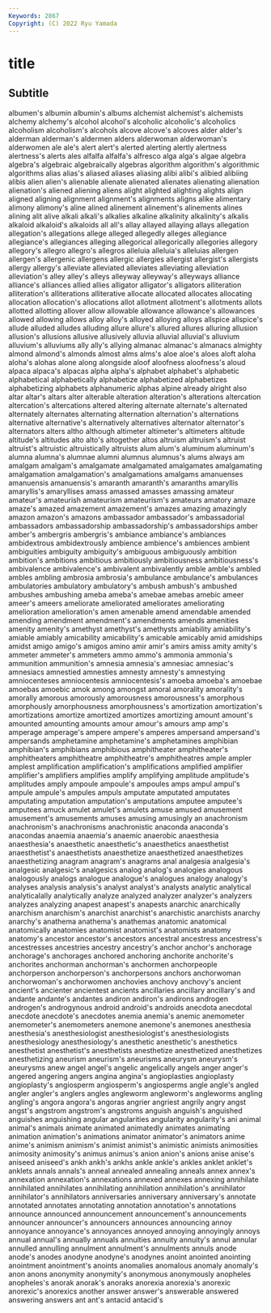 ```yaml
---
Keywords: 2867
Copyright: (C) 2022 Ryu Yamada
---
```



# title

## Subtitle
albumen's albumin
albumin's albums alchemist alchemist's alchemists alchemy alchemy's alcohol alcohol's alcoholic
alcoholic's alcoholics alcoholism alcoholism's alcohols alcove alcove's alcoves alder alder's
alderman alderman's aldermen alders alderwoman alderwoman's alderwomen ale ale's alert
alert's alerted alerting alertly alertness alertness's alerts ales alfalfa alfalfa's
alfresco alga alga's algae algebra algebra's algebraic algebraically algebras algorithm
algorithm's algorithmic algorithms alias alias's aliased aliases aliasing alibi alibi's
alibied alibiing alibis alien alien's alienable alienate alienated alienates alienating
alienation alienation's aliened aliening aliens alight alighted alighting alights align
aligned aligning alignment alignment's alignments aligns alike alimentary alimony alimony's
aline alined alinement alinement's alinements alines alining alit alive alkali
alkali's alkalies alkaline alkalinity alkalinity's alkalis alkaloid alkaloid's alkaloids all
all's allay allayed allaying allays allegation allegation's allegations allege alleged
allegedly alleges allegiance allegiance's allegiances alleging allegorical allegorically allegories allegory
allegory's allegro allegro's allegros alleluia alleluia's alleluias allergen allergen's allergenic
allergens allergic allergies allergist allergist's allergists allergy allergy's alleviate alleviated
alleviates alleviating alleviation alleviation's alley alley's alleys alleyway alleyway's alleyways
alliance alliance's alliances allied allies alligator alligator's alligators alliteration alliteration's
alliterations alliterative allocate allocated allocates allocating allocation allocation's allocations allot
allotment allotment's allotments allots allotted allotting allover allow allowable allowance
allowance's allowances allowed allowing allows alloy alloy's alloyed alloying alloys
allspice allspice's allude alluded alludes alluding allure allure's allured allures
alluring allusion allusion's allusions allusive allusively alluvia alluvial alluvial's alluvium
alluvium's alluviums ally ally's allying almanac almanac's almanacs almighty almond
almond's almonds almost alms alms's aloe aloe's aloes aloft aloha
aloha's alohas alone along alongside aloof aloofness aloofness's aloud alpaca
alpaca's alpacas alpha alpha's alphabet alphabet's alphabetic alphabetical alphabetically alphabetize
alphabetized alphabetizes alphabetizing alphabets alphanumeric alphas alpine already alright also
altar altar's altars alter alterable alteration alteration's alterations altercation altercation's
altercations altered altering alternate alternate's alternated alternately alternates alternating alternation
alternation's alternations alternative alternative's alternatively alternatives alternator alternator's alternators alters
altho although altimeter altimeter's altimeters altitude altitude's altitudes alto alto's
altogether altos altruism altruism's altruist altruist's altruistic altruistically altruists alum
alum's aluminum aluminum's alumna alumna's alumnae alumni alumnus alumnus's alums
always am amalgam amalgam's amalgamate amalgamated amalgamates amalgamating amalgamation amalgamation's
amalgamations amalgams amanuenses amanuensis amanuensis's amaranth amaranth's amaranths amaryllis amaryllis's
amaryllises amass amassed amasses amassing amateur amateur's amateurish amateurism amateurism's
amateurs amatory amaze amaze's amazed amazement amazement's amazes amazing amazingly
amazon amazon's amazons ambassador ambassador's ambassadorial ambassadors ambassadorship ambassadorship's ambassadorships
amber amber's ambergris ambergris's ambiance ambiance's ambiances ambidextrous ambidextrously ambience
ambience's ambiences ambient ambiguities ambiguity ambiguity's ambiguous ambiguously ambition ambition's
ambitions ambitious ambitiously ambitiousness ambitiousness's ambivalence ambivalence's ambivalent ambivalently amble
amble's ambled ambles ambling ambrosia ambrosia's ambulance ambulance's ambulances ambulatories
ambulatory ambulatory's ambush ambush's ambushed ambushes ambushing ameba ameba's amebae
amebas amebic ameer ameer's ameers ameliorate ameliorated ameliorates ameliorating amelioration
amelioration's amen amenable amend amendable amended amending amendment amendment's amendments
amends amenities amenity amenity's amethyst amethyst's amethysts amiability amiability's amiable
amiably amicability amicability's amicable amicably amid amidships amidst amigo amigo's
amigos amino amir amir's amirs amiss amity amity's ammeter ammeter's
ammeters ammo ammo's ammonia ammonia's ammunition ammunition's amnesia amnesia's amnesiac
amnesiac's amnesiacs amnestied amnesties amnesty amnesty's amnestying amniocenteses amniocentesis amniocentesis's
amoeba amoeba's amoebae amoebas amoebic amok among amongst amoral amorality
amorality's amorally amorous amorously amorousness amorousness's amorphous amorphously amorphousness amorphousness's
amortization amortization's amortizations amortize amortized amortizes amortizing amount amount's amounted
amounting amounts amour amour's amours amp amp's amperage amperage's ampere
ampere's amperes ampersand ampersand's ampersands amphetamine amphetamine's amphetamines amphibian amphibian's
amphibians amphibious amphitheater amphitheater's amphitheaters amphitheatre amphitheatre's amphitheatres ample ampler
amplest amplification amplification's amplifications amplified amplifier amplifier's amplifiers amplifies amplify
amplifying amplitude amplitude's amplitudes amply ampoule ampoule's ampoules amps ampul
ampul's ampule ampule's ampules ampuls amputate amputated amputates amputating amputation
amputation's amputations amputee amputee's amputees amuck amulet amulet's amulets amuse
amused amusement amusement's amusements amuses amusing amusingly an anachronism anachronism's
anachronisms anachronistic anaconda anaconda's anacondas anaemia anaemia's anaemic anaerobic anaesthesia
anaesthesia's anaesthetic anaesthetic's anaesthetics anaesthetist anaesthetist's anaesthetists anaesthetize anaesthetized anaesthetizes
anaesthetizing anagram anagram's anagrams anal analgesia analgesia's analgesic analgesic's analgesics
analog analog's analogies analogous analogously analogs analogue analogue's analogues analogy
analogy's analyses analysis analysis's analyst analyst's analysts analytic analytical analyticalally
analytically analyze analyzed analyzer analyzer's analyzers analyzes analyzing anapest anapest's
anapests anarchic anarchically anarchism anarchism's anarchist anarchist's anarchistic anarchists anarchy
anarchy's anathema anathema's anathemas anatomic anatomical anatomically anatomies anatomist anatomist's
anatomists anatomy anatomy's ancestor ancestor's ancestors ancestral ancestress ancestress's ancestresses
ancestries ancestry ancestry's anchor anchor's anchorage anchorage's anchorages anchored anchoring
anchorite anchorite's anchorites anchorman anchorman's anchormen anchorpeople anchorperson anchorperson's anchorpersons
anchors anchorwoman anchorwoman's anchorwomen anchovies anchovy anchovy's ancient ancient's ancienter
ancientest ancients ancillaries ancillary ancillary's and andante andante's andantes andiron
andiron's andirons androgen androgen's androgynous android android's androids anecdota anecdotal
anecdote anecdote's anecdotes anemia anemia's anemic anemometer anemometer's anemometers anemone
anemone's anemones anesthesia anesthesia's anesthesiologist anesthesiologist's anesthesiologists anesthesiology anesthesiology's anesthetic
anesthetic's anesthetics anesthetist anesthetist's anesthetists anesthetize anesthetized anesthetizes anesthetizing aneurism
aneurism's aneurisms aneurysm aneurysm's aneurysms anew angel angel's angelic angelically
angels anger anger's angered angering angers angina angina's angioplasties angioplasty
angioplasty's angiosperm angiosperm's angiosperms angle angle's angled angler angler's anglers
angles angleworm angleworm's angleworms angling angling's angora angora's angoras angrier
angriest angrily angry angst angst's angstrom angstrom's angstroms anguish anguish's
anguished anguishes anguishing angular angularities angularity angularity's ani animal animal's
animals animate animated animatedly animates animating animation animation's animations animator
animator's animators anime anime's animism animism's animist animist's animistic animists
animosities animosity animosity's animus animus's anion anion's anions anise anise's
aniseed aniseed's ankh ankh's ankhs ankle ankle's ankles anklet anklet's
anklets annals annals's anneal annealed annealing anneals annex annex's annexation
annexation's annexations annexed annexes annexing annihilate annihilated annihilates annihilating annihilation
annihilation's annihilator annihilator's annihilators anniversaries anniversary anniversary's annotate annotated annotates
annotating annotation annotation's annotations announce announced announcement announcement's announcements announcer
announcer's announcers announces announcing annoy annoyance annoyance's annoyances annoyed annoying
annoyingly annoys annual annual's annually annuals annuities annuity annuity's annul
annular annulled annulling annulment annulment's annulments annuls anode anode's anodes
anodyne anodyne's anodynes anoint anointed anointing anointment anointment's anoints anomalies
anomalous anomaly anomaly's anon anons anonymity anonymity's anonymous anonymously anopheles
anopheles's anorak anorak's anoraks anorexia anorexia's anorexic anorexic's anorexics another
answer answer's answerable answered answering answers ant ant's antacid antacid's
